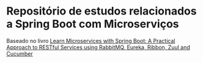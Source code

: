 # Repositório de estudos relacionados a Spring Boot com Microserviços
  
Baseado no livro [Learn Microservices with Spring Boot: A Practical Approach to RESTful Services using RabbitMQ, Eureka, Ribbon, Zuul and Cucumber ](https://www.amazon.com.br/dp/B0782L1GDR/ref=dp-kindle-redirect?_encoding=UTF8&btkr=1)
